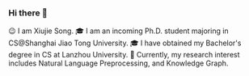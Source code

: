### Hi there 👋

<!--
**xiujiesong/xiujiesong** is a ✨ _special_ ✨ repository because its `README.md` (this file) appears on your GitHub profile.

Here are some ideas to get you started:

- 🔭 I’m currently working on ...
- 🌱 I’m currently learning ...
- 👯 I’m looking to collaborate on ...
- 🤔 I’m looking for help with ...
- 💬 Ask me about ...
- 📫 How to reach me: ...
- 😄 Pronouns: ...
- ⚡ Fun fact: ...
-->

😉 I am Xiujie Song.
🎓 I am an incoming Ph.D. student majoring in CS@Shanghai Jiao Tong University. 
🎓 I have obtained my Bachelor's degree in CS at Lanzhou University. 
🔎 Currently, my research interest includes Natural Language Preprocessing, and Knowledge Graph.
